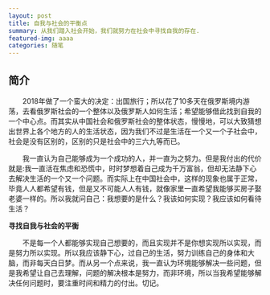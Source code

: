 ```yaml
---
layout: post
title: 自我与社会的平衡点
summary: 从我们踏入社会开始，我们就努力在社会中寻找自我的存在.
featured-img: aaaa
categories: 随笔
---
```



## 简介

　　2018年做了一个蛮大的决定：出国旅行；所以花了10多天在俄罗斯境内游荡，去看俄罗斯社会的一个整体以及俄罗斯人如何生活；希望能够借此找到自我的一个中心点。而其实从中国社会和俄罗斯社会的整体状态，慢慢地，可以大致猜想出世界上各个地方的人的生活状态，因为我们不过是生活在一个又一个子社会中，社会是没有区别的，区别的只是社会中的三六九等而已。

　　我一直认为自己能够成为一个成功的人，并一直为之努力。但是我付出的代价就是:我一直活在焦虑和恐慌中，时时梦想着自己成为千万富翁，但却无法静下心去解决生活的一个又一个问题。而实际上在中国社会中，这样的现象也属于正常，毕竟人人都希望有钱，但是又不可能人人有钱，就像家里一直希望我能够买房子娶老婆一样的。所以我就问自己：我想要的是什么？我该如何实现？我应该如何看待生活？

**寻找自我与社会的平衡**

　　不是每一个人都能够实现自己想要的，而且实现并不是你想实现所以实现，而是努力所以实现。所以我应该静下心，过自己的生活，努力训练自己的身体和大脑，而非每天白日梦。而从另一个点来说，我一直认为环境能够解决一些问题，但是我希望让自己去理解，问题的解决根本是努力，而非环境，所以当我希望能够解决任何问题时，要注重时间和精力的付出。切记。

